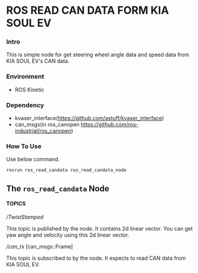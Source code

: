 # ROS READ CAN DATA FORM KIA SOUL EV

### Intro

This is simple node for get steering wheel angle data and speed data from KIA SOUL EV's CAN data.

### Environment

* ROS Kinetic

### Dependency

* kvaser_interface(https://github.com/astuff/kvaser_interface)
* can_msgs(in ros_canopen https://github.com/ros-industrial/ros_canopen)

### How To Use

Use below command.

`rosrun ros_read_candata ros_read_candata_node`



## The `ros_read_candata` Node

#### TOPICS

*/TwistStamped*

This topic is published by the node. It contains 2d linear vector. You can get yaw angle and velocity using this 2d linear vector.



*/can_tx* [can_msgs::Frame]

This topic is subscribed to by the node. It expects to read CAN data from KIA SOUL EV.